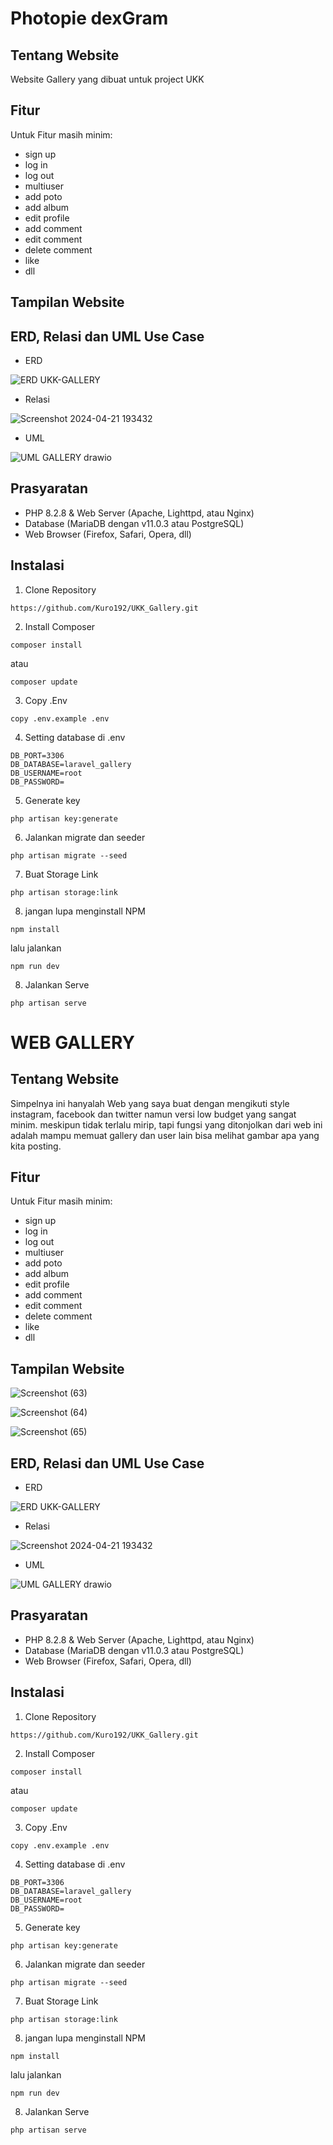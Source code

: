 # Photopie dexGram


## Tentang Website

Website Gallery yang dibuat untuk project UKK

## Fitur

Untuk Fitur masih minim:
- sign up
- log in
- log out
- multiuser
- add poto
- add album
- edit profile
- add comment
- edit comment
- delete comment
- like
- dll

## Tampilan Website



## ERD, Relasi dan UML Use Case

- ERD

![ERD UKK-GALLERY](https://github.com/Kuro192/UKK_Gallery/assets/105845443/6e5a911b-5842-40a4-9687-00ae5d0abf37)

- Relasi

![Screenshot 2024-04-21 193432](https://github.com/Kuro192/UKK_Gallery/assets/105845443/4d66e307-0230-4646-ac62-1de2d6a548b0)

- UML

![UML GALLERY drawio](https://github.com/Kuro192/UKK_Gallery/assets/105845443/871c2ea4-c579-42e9-944d-47cf0e83c5ff)


## Prasyaratan

- PHP 8.2.8 & Web Server (Apache, Lighttpd, atau Nginx)
- Database (MariaDB dengan v11.0.3 atau PostgreSQL)
- Web Browser (Firefox, Safari, Opera, dll)

## Instalasi
1. Clone Repository
```
https://github.com/Kuro192/UKK_Gallery.git
```

2. Install Composer
```
composer install
```
atau
```
composer update
```

3. Copy .Env
```
copy .env.example .env
```

4. Setting database di .env
```
DB_PORT=3306
DB_DATABASE=laravel_gallery
DB_USERNAME=root
DB_PASSWORD=
```

5. Generate key
```
php artisan key:generate
```

6. Jalankan migrate dan seeder
```
php artisan migrate --seed
```

7. Buat Storage Link
```
php artisan storage:link
```

8. jangan lupa menginstall NPM
```
npm install
```
lalu jalankan
```
npm run dev
```

8. Jalankan Serve
```
php artisan serve
```
# WEB GALLERY

## Tentang Website

Simpelnya ini hanyalah Web yang saya buat dengan mengikuti style instagram, facebook dan twitter namun versi low budget yang sangat minim. meskipun tidak terlalu mirip, tapi fungsi yang ditonjolkan dari web ini adalah mampu memuat gallery dan user lain bisa melihat gambar apa yang kita posting.

## Fitur

Untuk Fitur masih minim:
- sign up
- log in
- log out
- multiuser
- add poto
- add album
- edit profile
- add comment
- edit comment
- delete comment
- like
- dll

## Tampilan Website

![Screenshot (63)](https://github.com/Kuro192/UKK_Gallery/assets/105845443/1d9ae5da-56c8-4c2b-8c36-208d39435cc7)

![Screenshot (64)](https://github.com/Kuro192/UKK_Gallery/assets/105845443/5c083002-b739-4c7e-bad4-8d5bc4eb3c6e)

![Screenshot (65)](https://github.com/Kuro192/UKK_Gallery/assets/105845443/58f97247-0322-4a79-b238-0ef2e2d7fe0d)

## ERD, Relasi dan UML Use Case

- ERD

![ERD UKK-GALLERY](https://github.com/Kuro192/UKK_Gallery/assets/105845443/6e5a911b-5842-40a4-9687-00ae5d0abf37)

- Relasi

![Screenshot 2024-04-21 193432](https://github.com/Kuro192/UKK_Gallery/assets/105845443/4d66e307-0230-4646-ac62-1de2d6a548b0)

- UML

![UML GALLERY drawio](https://github.com/Kuro192/UKK_Gallery/assets/105845443/871c2ea4-c579-42e9-944d-47cf0e83c5ff)


## Prasyaratan

- PHP 8.2.8 & Web Server (Apache, Lighttpd, atau Nginx)
- Database (MariaDB dengan v11.0.3 atau PostgreSQL)
- Web Browser (Firefox, Safari, Opera, dll)

## Instalasi
1. Clone Repository
```
https://github.com/Kuro192/UKK_Gallery.git
```

2. Install Composer
```
composer install
```
atau
```
composer update
```

3. Copy .Env
```
copy .env.example .env
```

4. Setting database di .env
```
DB_PORT=3306
DB_DATABASE=laravel_gallery
DB_USERNAME=root
DB_PASSWORD=
```

5. Generate key
```
php artisan key:generate
```

6. Jalankan migrate dan seeder
```
php artisan migrate --seed
```

7. Buat Storage Link
```
php artisan storage:link
```

8. jangan lupa menginstall NPM
```
npm install
```
lalu jalankan
```
npm run dev
```

8. Jalankan Serve
```
php artisan serve
```
